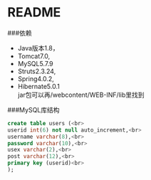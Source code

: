 README
====
###依赖
* Java版本1.8，<br>
* Tomcat7.0,<br>
* MySQL5.7.9<br>
* Struts2.3.24,<br>
* Spring4.0.2,<br>
* Hibernate5.0.1<br>
jar包可以再/webcontent/WEB-INF/lib里找到

###MySQL库结构
```sql
create table users (<br>
userid int(6) not null auto_increment,<br>
username varchar(8),<br>
password varchar(10),<br>
usex varchar(2),<br>
post varchar(12),<br>
primary key (userid)<br>
);
```
